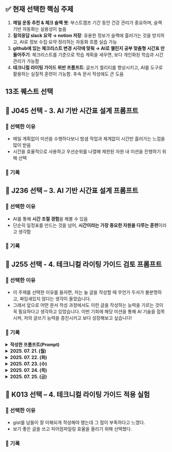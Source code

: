 ## ✅ 현재 선택한 핵심 주제

1. **매일 운동 추천 & 체크 슬랙 봇**: 부스트캠프 기간 동안 건강 관리가 중요하며, 슬랙 기반 자동화는 실용성이 높음
2. **질의응답 slack 요약 → notion 저장**: 유용한 정보가 슬랙에 흘러가는 것을 방지하고, AI로 정보 수집·요약·정리하는 자동화 흐름 실습 가능
3. **github에 있는 체크리스트 변경 시각에 맞춰 → AI로 챌린지 공부 맞춤형 시간표 만들어주기**: 체크리스트를 기준으로 학습 계획을 세우면, 보다 개인화된 학습과 시간 관리가 가능함
4. **테크니컬 라이팅 가이드 위반 프롬프트**: 글쓰기 퀄리티를 향상시키고, AI를 도구로 활용하는 실질적 훈련이 가능함. 후속 문서 작성에도 큰 도움

## 13조 퀘스트 선택

## 📅 J045 선택 - 3. AI 기반 시간표 설계 프롬프트

### 📌 선택한 이유

- 매일 계획없이 미션을 수행하다보니 밤샘 작업과 체계없이 시간만 흘러가는 느낌을 많이 받음
- 시간을 효율적으로 사용하고 우선순위를 나열해 제한된 자원 내 미션을 진행하기 위해 선택

### 📒 기록

## 📅 J236 선택 – 3. AI 기반 시간표 설계 프롬프트

### 📌 선택한 이유

- AI를 통해 **시간 조절 경험**을 해볼 수 있음
- 단순히 일정표를 만드는 것을 넘어, **시간이라는 가장 중요한 자원을 다루는 훈련**이라고 생각함

### 📒 기록

## 📅 J255 선택 - 4. 테크니컬 라이팅 가이드 검토 프롬프트

### 📌 선택한 이유

- 이 주제를 선택한 이유를 들자면, 저는 늘 글을 작성할 때 무언가 두서가 불분명하고, 짜임새있지 않다는 생각이 들었습니다.
- 그래서 앞으로 어떤 문서 작성 과정에서도 이런 글을 작성하는 능력을 기르는 것이 꼭 필요하다고 생각하고 있었습니다. 이번 기회에 해당 미션을 통해 AI 기술을 접목시켜, 저의 글쓰기 능력을 증진시키고 보다 성장해보고 싶습니다!

### 📒 기록

<details>

<summary><strong>작성한 프롬프트(Prompt)</strong></summary>

#### 프롬프트 마크다운(Markdown)

```
아래 테크니컬 라이팅 원칙을 기준으로 내가 작성한 문서를 점검해줘.

1. 명확성 (Clear): 오해 없이 바로 이해할 수 있는지, 용어나 표현이 혼란스럽지 않은지.
2. 간결성 (Concise): 불필요하거나 중복된 문장이 없는지, 핵심만 전달하는지.
3. 자연스러움 (Casual): 실제 말하는 것처럼 자연스럽고 딱딱하지 않은지.
4. 존중과 신뢰 (Respect): 독자를 위하는 톤앤매너인지, 강요하거나 무시하는 표현은 없는지.
5. 공감과 감정 (Emotional): 독자의 상황과 감정을 고려했는지.

또한 아래 8가지 글쓰기 실천 원칙도 점검해줘.

- Predictable hint: 사용자가 다음 흐름을 예측할 수 있도록 했는가?
- Weed cutting: 의미 없는 단어나 군더더기를 제거했는가?
- Remove empty sentences: 내용 없는 문장을 줄였는가?
- Focus on key message: 핵심 메시지가 잘 드러나는가?
- Easy to speak: 말하듯 자연스럽게 읽히는가?
- Suggest over force: 강요하는 표현보다 제안하는 방식인가?
- Universal words: 누구나 쉽게 이해할 수 있는 단어를 썼는가?
- Find hidden emotion: 사용자 감정에 대한 고려가 담겼는가?

또한 아래 원칙들도 점검해줘.

- 모르거나 불확실한 정보는 추측하지 말고 '모르겠습니다' 라고 답변해줘.
- 창작된 내용이나 근거가 없는 정보는 절대 포함하지 마.
- 공식 문서, 뉴스, 논문 등 출처가 명확한 정보만 제공해줘.
- 복잡한 내용은 단계별로 순서 있게 작성해줘.

[작성한 문서 시작]
---

---
[작성한 문서 끝]

항목별로 개선이 필요한 부분이 있다면 구체적인 문장과 함께 어떻게 고치면 좋을지에 대해서도 알려줘.
```

</details>

<details>

<summary><strong>2025. 07. 21. (월)</strong></summary>

#### 교정 내역

-

</details>

<details>

<summary><strong>2025. 07. 22. (화)</strong></summary>

#### 교정 내역

-

</details>

<details>

<summary><strong>2025. 07. 23. (수)</strong></summary>

#### 교정 내역

-

</details>

<details>

<summary><strong>2025. 07. 24. (목)</strong></summary>

#### 교정 내역

-

</details>

<details>

<summary><strong>2025. 07. 25. (금)</strong></summary>

#### 교정 내역

-

</details>

## 📅 K013 선택 – 4. 테크니컬 라이팅 가이드 적용 실험

### 📌 선택한 이유

- gist를 남들이 잘 이해되게 작성해야 했는데 그 점이 부족하다고 느꼈다.
- 보기 좋은 글을 쓰고 피어컴파일링 효율을 올리기 위해 선택했다.

### 📒 기록
